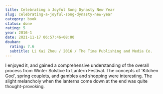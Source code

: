 ```yaml
---
title: Celebrating a Joyful Song Dynasty New Year
slug: celebrating-a-joyful-song-dynasty-new-year
category: book
status: done
rating: 5
year: 2016-1
date: 2021-11-17 06:57:46+08:00
douban:
  rating: 7.6
  subtitle: Li Kai Zhou / 2016 / The Time Publishing and Media Co.
---
```


I enjoyed it, and gained a comprehensive understanding of the overall process from Winter Solstice to Lantern Festival. The concepts of 'Kitchen God', spring couplets, and gambles and shopping were interesting. The slight melancholy when the lanterns come down at the end was quite thought-provoking.
